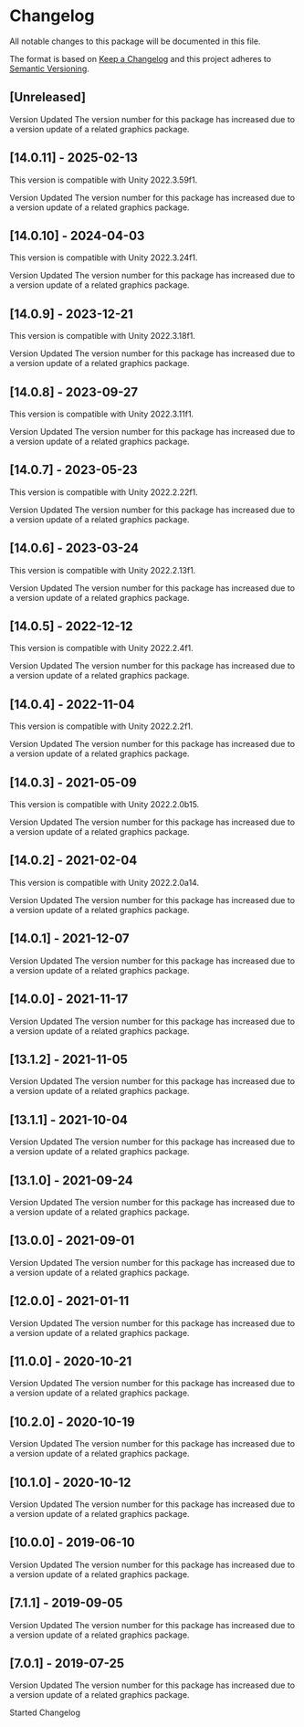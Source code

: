 # Changelog

All notable changes to this package will be documented in this file.

The format is based on [Keep a Changelog](http://keepachangelog.com/en/1.0.0/)
and this project adheres to [Semantic Versioning](http://semver.org/spec/v2.0.0.html).

## [Unreleased]

Version Updated
The version number for this package has increased due to a version update of a related graphics package.

## [14.0.11] - 2025-02-13

This version is compatible with Unity 2022.3.59f1.

Version Updated
The version number for this package has increased due to a version update of a related graphics package.

## [14.0.10] - 2024-04-03

This version is compatible with Unity 2022.3.24f1.

Version Updated
The version number for this package has increased due to a version update of a related graphics package.

## [14.0.9] - 2023-12-21

This version is compatible with Unity 2022.3.18f1.

Version Updated
The version number for this package has increased due to a version update of a related graphics package.

## [14.0.8] - 2023-09-27

This version is compatible with Unity 2022.3.11f1.

Version Updated
The version number for this package has increased due to a version update of a related graphics package.

## [14.0.7] - 2023-05-23

This version is compatible with Unity 2022.2.22f1.

Version Updated
The version number for this package has increased due to a version update of a related graphics package.

## [14.0.6] - 2023-03-24

This version is compatible with Unity 2022.2.13f1.

Version Updated
The version number for this package has increased due to a version update of a related graphics package.

## [14.0.5] - 2022-12-12

This version is compatible with Unity 2022.2.4f1.

Version Updated
The version number for this package has increased due to a version update of a related graphics package.

## [14.0.4] - 2022-11-04

This version is compatible with Unity 2022.2.2f1.

Version Updated
The version number for this package has increased due to a version update of a related graphics package.

## [14.0.3] - 2021-05-09

This version is compatible with Unity 2022.2.0b15.

Version Updated
The version number for this package has increased due to a version update of a related graphics package.

## [14.0.2] - 2021-02-04

This version is compatible with Unity 2022.2.0a14.

Version Updated
The version number for this package has increased due to a version update of a related graphics package.

## [14.0.1] - 2021-12-07

Version Updated
The version number for this package has increased due to a version update of a related graphics package.

## [14.0.0] - 2021-11-17

Version Updated
The version number for this package has increased due to a version update of a related graphics package.

## [13.1.2] - 2021-11-05

Version Updated
The version number for this package has increased due to a version update of a related graphics package.

## [13.1.1] - 2021-10-04

Version Updated
The version number for this package has increased due to a version update of a related graphics package.

## [13.1.0] - 2021-09-24

Version Updated
The version number for this package has increased due to a version update of a related graphics package.

## [13.0.0] - 2021-09-01

Version Updated
The version number for this package has increased due to a version update of a related graphics package.

## [12.0.0] - 2021-01-11

Version Updated
The version number for this package has increased due to a version update of a related graphics package.

## [11.0.0] - 2020-10-21

Version Updated
The version number for this package has increased due to a version update of a related graphics package.

## [10.2.0] - 2020-10-19

Version Updated
The version number for this package has increased due to a version update of a related graphics package.

## [10.1.0] - 2020-10-12

Version Updated
The version number for this package has increased due to a version update of a related graphics package.

## [10.0.0] - 2019-06-10

Version Updated
The version number for this package has increased due to a version update of a related graphics package.

## [7.1.1] - 2019-09-05

Version Updated
The version number for this package has increased due to a version update of a related graphics package.

## [7.0.1] - 2019-07-25

Version Updated
The version number for this package has increased due to a version update of a related graphics package.

Started Changelog
